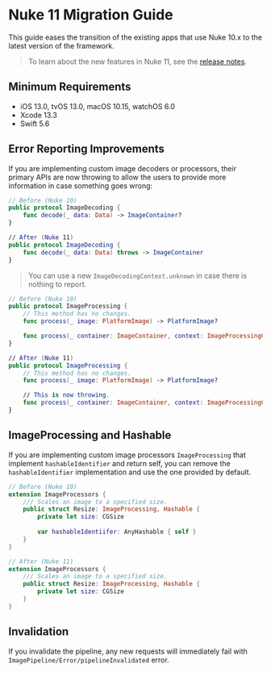 # Nuke 11 Migration Guide

This guide eases the transition of the existing apps that use Nuke 10.x to the latest version of the framework.

> To learn about the new features in Nuke 11, see the [release notes](https://github.com/kean/Nuke/releases/tag/11.0.0).

## Minimum Requirements

- iOS 13.0, tvOS 13.0, macOS 10.15, watchOS 6.0
- Xcode 13.3
- Swift 5.6

## Error Reporting Improvements

If you are implementing custom image decoders or processors, their primary APIs are now throwing to allow the users to provide more information in case something goes wrong:

```swift
// Before (Nuke 10)
public protocol ImageDecoding {
    func decode(_ data: Data) -> ImageContainer?
}

// After (Nuke 11)
public protocol ImageDecoding {
    func decode(_ data: Data) throws -> ImageContainer
}
```

> You can use a new `ImageDecodingContext.unknown` in case there is nothing to report.

```swift
// Before (Nuke 10)
public protocol ImageProcessing {
    // This method has no changes.
    func process(_ image: PlatformImage) -> PlatformImage?

    func process(_ container: ImageContainer, context: ImageProcessingContext) -> ImageContainer?
}

// After (Nuke 11)
public protocol ImageProcessing {
    // This method has no changes.
    func process(_ image: PlatformImage) -> PlatformImage?

    // This is now throwing.
    func process(_ container: ImageContainer, context: ImageProcessingContext) throws -> ImageContainer
}
```

## ImageProcessing and Hashable

If you are implementing custom image processors `ImageProcessing` that implement `hashableIdentifier` and return self, you can remove the `hashableIdentifier` implementation and use the one provided by default.

```swift
// Before (Nuke 10)
extension ImageProcessors {
    /// Scales an image to a specified size.
    public struct Resize: ImageProcessing, Hashable {
        private let size: CGSize
        
        var hashableIdentiifer: AnyHashable { self }
    }
}

// After (Nuke 11)
extension ImageProcessors {
    /// Scales an image to a specified size.
    public struct Resize: ImageProcessing, Hashable {
        private let size: CGSize
    }
}
```

## Invalidation

If you invalidate the pipeline, any new requests will immediately fail with `ImagePipeline/Error/pipelineInvalidated` error.

